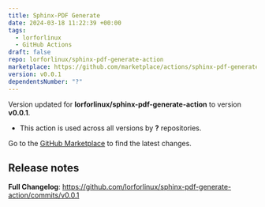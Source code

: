 ```yaml
---
title: Sphinx-PDF Generate
date: 2024-03-18 11:22:39 +00:00
tags:
  - lorforlinux
  - GitHub Actions
draft: false
repo: lorforlinux/sphinx-pdf-generate-action
marketplace: https://github.com/marketplace/actions/sphinx-pdf-generate
version: v0.0.1
dependentsNumber: "?"
---
```



Version updated for **lorforlinux/sphinx-pdf-generate-action** to version **v0.0.1**.
- This action is used across all versions by **?** repositories.

Go to the [GitHub Marketplace](https://github.com/marketplace/actions/sphinx-pdf-generate) to find the latest changes.

## Release notes

**Full Changelog**: https://github.com/lorforlinux/sphinx-pdf-generate-action/commits/v0.0.1
